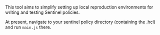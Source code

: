 This tool aims to simplify setting up local reproduction environments for writing and testing Sentinel policies.

At present, navigate to your sentinel policy directory (containing the .hcl) and run `main.js` there.
